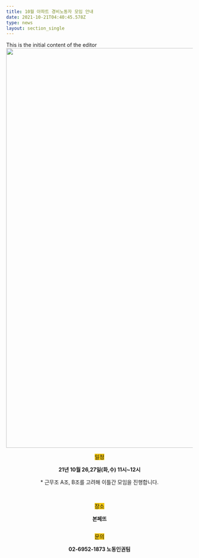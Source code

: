 ```yaml
---
title: 10월 아파트 경비노동자 모임 안내
date: 2021-10-21T04:40:45.578Z
type: news
layout: section_single
---
```

<p>This is the initial content of the editor<img src="https://drive.tiny.cloud/1/engl1s97gj9hrxpoa7eh7z5f05ozxfm1box3nxkh4j7a43ei/b43385fa-bd5d-476a-a75c-4fcc3dc78ff1" alt="" width="1080" height="1080" /></p>
<div id="SE-430a357c-964f-48b1-ba02-daedd0436a76" class="se-component se-text se-l-default">
<div class="se-component-content">
<div class="se-section se-section-text se-l-default">
<div class="se-module se-module-text">
<p id="SE-3484b930-2862-496a-8603-346464b436b2" class="se-text-paragraph se-text-paragraph-align-center " style="text-align: center;"><span id="SE-7d079aa1-21a3-4dd6-a243-10f0bb38454f" class="se-fs-fs19 se-ff-   " style="background-color: #f1c40f;">일정</span></p>
<p id="SE-d116e406-a2a5-4488-91e5-e330a6250520" class="se-text-paragraph se-text-paragraph-align-center " style="text-align: center;"><span id="SE-eb5efae5-9eb8-4b94-8515-50697ddfc986" class="se-fs-fs19 se-ff-   "><strong>21년 10월 26,27일(화,수) 11시~12시</strong></span></p>
<p id="SE-2f97dc65-5757-4287-b5e1-b0e4eaa81bd2" class="se-text-paragraph se-text-paragraph-align-center " style="text-align: center;"><span id="SE-fd48fd9d-cc69-4172-895a-552ba681477d" class="se-fs-fs13 se-ff-   ">* 근무조 A조, B조를 고려해 이틀간 모임을 진행합니다.</span></p>
<p id="SE-df06d551-369f-4623-9bfe-f68b986d22d0" class="se-text-paragraph se-text-paragraph-align-center " style="text-align: center;"><span id="SE-9c86dd58-48dc-4378-897c-a4a59bbd8fc3" class="se-fs-fs19 se-ff-   ">​</span></p>
<p id="SE-463a9091-ce8b-4be8-9d77-e806090e2f21" class="se-text-paragraph se-text-paragraph-align-center " style="text-align: center;"><span id="SE-48cb608b-69fe-44d5-941a-f41015f3c83e" class="se-fs-fs19 se-ff-   " style="background-color: #f1c40f;">장소</span></p>
<p id="SE-2cbc8e1d-3da5-4e32-b610-2169eea97ec4" class="se-text-paragraph se-text-paragraph-align-center " style="text-align: center;"><span id="SE-66383559-7039-4bde-9ac4-f8052da48f25" class="se-fs-fs19 se-ff-   "><strong>본페뜨</strong></span></p>
</div>
</div>
</div>
</div>
<div id="SE-80dac751-1492-4387-994c-d0896346bd54" class="se-component se-oglink se-l-large_image __se-component" style="text-align: center;">
<div class="se-component-content">
<div class="se-section se-section-oglink se-l-large_image se-section-align-center">
<div class="se-module se-module-oglink"><a class="se-oglink-thumbnail" href="http://naver.me/5tjfajm9" target="_blank" rel="noopener"><img class="se-oglink-thumbnail-resource egjs-visible" src="https://dthumb-phinf.pstatic.net/?src=%22https%3A%2F%2Fsearch.pstatic.net%2Fcommon%2F%3FautoRotate%3Dtrue%26quality%3D100%26type%3Df640_380%26src%3Dhttps%253A%252F%252Fldb-phinf.pstatic.net%252F20210304_270%252F1614843572066vHeC1_JPEG%252FrGPYosXKe5yOyDDyalbUX4ia.jpg%22&amp;type=ff500_300" alt="" /></a></div>
</div>
</div>
</div>
<div id="SE-36fcef76-cda8-41e3-bdce-6e66e0ed32d7" class="se-component se-text se-l-default">
<div class="se-component-content">
<div class="se-section se-section-text se-l-default">
<div class="se-module se-module-text">
<p id="SE-a4a8a2a2-43e0-41c3-af96-eb70990669f7" class="se-text-paragraph se-text-paragraph-align-center " style="text-align: center;"><span id="SE-2c4789f2-9b5c-45bd-a9d9-37f371fae24a" class="se-fs-fs19 se-ff-  se-style-unset se-decoration-unset" style="background-color: #f1c40f;">문의</span></p>
<p id="SE-00939ffa-146d-4327-804b-11a0cfbd2232" class="se-text-paragraph se-text-paragraph-align-center " style="text-align: center;"><span id="SE-80a2d93a-1ea8-4e1b-8390-4ff6c3b29cd2" class="se-fs-fs19 se-ff-  se-style-unset se-decoration-unset"><strong>02-6952-1873 노동인권팀</strong></span></p>
</div>
</div>
</div>
</div>